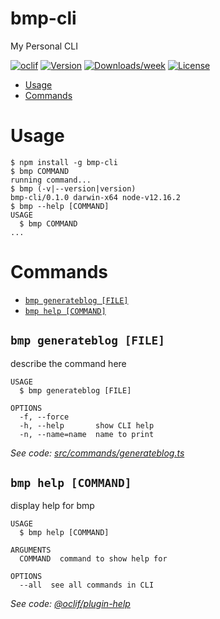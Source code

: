 bmp-cli
=======

My Personal CLI

[![oclif](https://img.shields.io/badge/cli-oclif-brightgreen.svg)](https://oclif.io)
[![Version](https://img.shields.io/npm/v/bmp-cli.svg)](https://npmjs.org/package/bmp-cli)
[![Downloads/week](https://img.shields.io/npm/dw/bmp-cli.svg)](https://npmjs.org/package/bmp-cli)
[![License](https://img.shields.io/npm/l/bmp-cli.svg)](https://github.com/brionmario/bmp-cli/blob/master/package.json)

<!-- toc -->
* [Usage](#usage)
* [Commands](#commands)
<!-- tocstop -->
# Usage
<!-- usage -->
```sh-session
$ npm install -g bmp-cli
$ bmp COMMAND
running command...
$ bmp (-v|--version|version)
bmp-cli/0.1.0 darwin-x64 node-v12.16.2
$ bmp --help [COMMAND]
USAGE
  $ bmp COMMAND
...
```
<!-- usagestop -->
# Commands
<!-- commands -->
* [`bmp generateblog [FILE]`](#bmp-generateblog-file)
* [`bmp help [COMMAND]`](#bmp-help-command)

## `bmp generateblog [FILE]`

describe the command here

```
USAGE
  $ bmp generateblog [FILE]

OPTIONS
  -f, --force
  -h, --help       show CLI help
  -n, --name=name  name to print
```

_See code: [src/commands/generateblog.ts](https://github.com/brionmario/bmp-cli/blob/v0.1.0/src/commands/generateblog.ts)_

## `bmp help [COMMAND]`

display help for bmp

```
USAGE
  $ bmp help [COMMAND]

ARGUMENTS
  COMMAND  command to show help for

OPTIONS
  --all  see all commands in CLI
```

_See code: [@oclif/plugin-help](https://github.com/oclif/plugin-help/blob/v3.2.3/src/commands/help.ts)_
<!-- commandsstop -->
